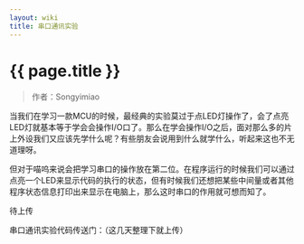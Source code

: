 ```yaml
---
layout: wiki
title: 串口通讯实验
---
```


# {{ page.title }}

> 作者：Songyimiao

当我们在学习一款MCU的时候，最经典的实验莫过于点LED灯操作了，会了点亮LED灯就基本等于学会会操作I/O口了。那么在学会操作I/O之后，面对那么多的片上外设我们又应该先学什么呢？有些朋友会说用到什么就学什么，听起来这也不无道理呀。

但对于喵呜来说会把学习串口的操作放在第二位。在程序运行的时候我们可以通过点亮一个LED来显示代码的执行的状态，但有时候我们还想把某些中间量或者其他程序状态信息打印出来显示在电脑上，那么这时串口的作用就可想而知了。

待上传

串口通讯实验代码传送门：（这几天整理下就上传）

